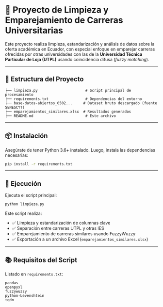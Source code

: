 
# 🧹 Proyecto de Limpieza y Emparejamiento de Carreras Universitarias

Este proyecto realiza limpieza, estandarización y análisis de datos sobre la oferta académica en Ecuador, con especial enfoque en emparejar carreras ofrecidas por otras universidades con las de la **Universidad Técnica Particular de Loja (UTPL)** usando coincidencia difusa (*fuzzy matching*).

---

## 📁 Estructura del Proyecto

```
├── limpieza.py                      # Script principal de procesamiento
├── requirements.txt                 # Dependencias del entorno
├── base-datos-abiertos_0502...     # Dataset bruto descargado (fuente SENESCYT)
├── emparejamientos_similares.xlsx  # Resultados generados
├── README.md                        # Este archivo
```

---

## 📦 Instalación

Asegúrate de tener Python 3.6+ instalado. Luego, instala las dependencias necesarias:

```bash
pip install -r requirements.txt
```

---

## 🚀 Ejecución

Ejecuta el script principal:

```bash
python limpieza.py
```

Este script realiza:

- ✅ Limpieza y estandarización de columnas clave  
- ✅ Separación entre carreras UTPL y otras IES  
- ✅ Emparejamiento de carreras similares usando FuzzyWuzzy  
- ✅ Exportación a un archivo Excel (`emparejamientos_similares.xlsx`)

---

## 📚 Requisitos del Script

Listado en `requirements.txt`:

```
pandas
openpyxl
fuzzywuzzy
python-Levenshtein
tqdm
```



